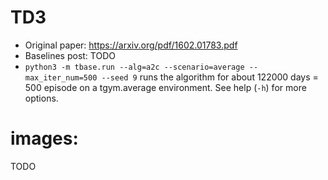 # TD3

- Original paper: <https://arxiv.org/pdf/1602.01783.pdf>
- Baselines post: TODO
- `python3 -m tbase.run --alg=a2c --scenario=average --max_iter_num=500 --seed 9` runs the algorithm for about 122000 days = 500 episode on a tgym.average environment. See help (`-h`) for more options.


# images:
TODO
